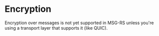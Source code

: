 # Encryption

Encryption over messages is not yet supported in MSG-RS unless you're using a transport layer that supports it (like QUIC).
